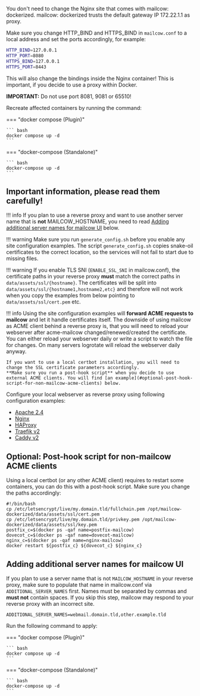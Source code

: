 You don't need to change the Nginx site that comes with mailcow: dockerized.
mailcow: dockerized trusts the default gateway IP 172.22.1.1 as proxy.

Make sure you change HTTP_BIND and HTTPS_BIND in `mailcow.conf` to a local address and set the ports accordingly, for example:
``` bash
HTTP_BIND=127.0.0.1
HTTP_PORT=8080
HTTPS_BIND=127.0.0.1
HTTPS_PORT=8443
```

This will also change the bindings inside the Nginx container! This is important, if you decide to use a proxy within Docker.

**IMPORTANT:** Do not use port 8081, 9081 or 65510!

Recreate affected containers by running the command:

=== "docker compose (Plugin)"

    ``` bash
    docker compose up -d
    ```

=== "docker-compose (Standalone)"

    ``` bash
    docker-compose up -d
    ```

## Important information, please read them carefully!

!!! info
    If you plan to use a reverse proxy and want to use another server name that is **not** MAILCOW_HOSTNAME, you need to read [Adding additional server names for mailcow UI](#adding-additional-server-names-for-mailcow-ui) below.

!!! warning
    Make sure you run `generate_config.sh` before you enable any site configuration examples.
    The script `generate_config.sh` copies snake-oil certificates to the correct location, so the services will not fail to start due to missing files.

!!! warning
    If you enable TLS SNI (`ENABLE_SSL_SNI` in mailcow.conf), the certificate paths in your reverse proxy **must** match the correct paths in `data/assets/ssl/{hostname}`. The certificates will be split into `data/assets/ssl/{hostname1,hostname2,etc}` and therefore will not work when you copy the examples from below pointing to `data/assets/ssl/cert.pem` etc.

!!! info
    Using the site configuration examples will **forward ACME requests to mailcow** and let it handle certificates itself.
    The downside of using mailcow as ACME client behind a reverse proxy is, that you will need to reload your webserver after acme-mailcow changed/renewed/created the certificate. You can either reload your webserver daily or write a script to watch the file for changes.
    On many servers logrotate will reload the webserver daily anyway.

    If you want to use a local certbot installation, you will need to change the SSL certificate parameters accordingly.
    **Make sure you run a post-hook script** when you decide to use external ACME clients. You will find [an example](#optional-post-hook-script-for-non-mailcow-acme-clients) below.


Configure your local webserver as reverse proxy using following configuration examples:

- [Apache 2.4](r_p-apache24.md)
- [Nginx](r_p-nginx.md)
- [HAProxy](r_p-haproxy.md)
- [Traefik v2](r_p-traefik2.md)
- [Caddy v2](r_p-caddy2.md)

## Optional: Post-hook script for non-mailcow ACME clients

Using a local certbot (or any other ACME client) requires to restart some containers, you can do this with a post-hook script.
Make sure you change the paths accordingly:
```
#!/bin/bash
cp /etc/letsencrypt/live/my.domain.tld/fullchain.pem /opt/mailcow-dockerized/data/assets/ssl/cert.pem
cp /etc/letsencrypt/live/my.domain.tld/privkey.pem /opt/mailcow-dockerized/data/assets/ssl/key.pem
postfix_c=$(docker ps -qaf name=postfix-mailcow)
dovecot_c=$(docker ps -qaf name=dovecot-mailcow)
nginx_c=$(docker ps -qaf name=nginx-mailcow)
docker restart ${postfix_c} ${dovecot_c} ${nginx_c}
```

## Adding additional server names for mailcow UI

If you plan to use a server name that is not `MAILCOW_HOSTNAME` in your reverse proxy, make sure to populate that name in mailcow.conf via `ADDITIONAL_SERVER_NAMES` first. Names must be separated by commas and **must not** contain spaces. If you skip this step, mailcow may respond to your reverse proxy with an incorrect site.

```
ADDITIONAL_SERVER_NAMES=webmail.domain.tld,other.example.tld
```

Run the following command to apply:

=== "docker compose (Plugin)"

    ``` bash
    docker compose up -d
    ```

=== "docker-compose (Standalone)"

    ``` bash
    docker-compose up -d
    ```
